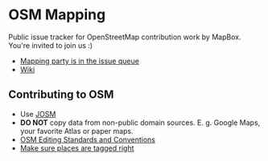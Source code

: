 # OSM Mapping

Public issue tracker for OpenStreetMap contribution work by MapBox. You're invited to join us :)

- [Mapping party is in the issue queue](https://github.com/mapbox/mapping/issues)
- [Wiki](https://github.com/mapbox/mapping/wiki)

## Contributing to OSM

- Use [JOSM](http://josm.openstreetmap.de/)
- **DO NOT** copy data from non-public domain sources. E. g. Google Maps, your favorite Atlas or paper maps.
- [OSM Editing Standards and Conventions](http://wiki.openstreetmap.org/wiki/Editing_Standards_and_Conventions)
- [Make sure places are tagged right](https://github.com/mapbox/mapping/wiki/Tagging-Places)
